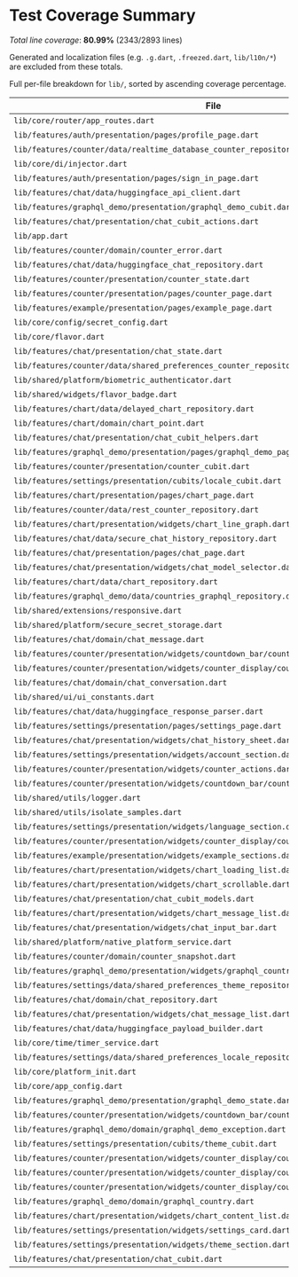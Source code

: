 # Test Coverage Summary
*Total line coverage*: **80.99%** (2343/2893 lines)

Generated and localization files (e.g. `.g.dart`, `.freezed.dart`, `lib/l10n/*`) are excluded from these totals.

Full per-file breakdown for `lib/`, sorted by ascending coverage percentage.

| File | Coverage | Covered/Total |
| --- | ---: | ---: |
| `lib/core/router/app_routes.dart` | 0.00% | 0/1 |
| `lib/features/auth/presentation/pages/profile_page.dart` | 14.29% | 1/7 |
| `lib/features/counter/data/realtime_database_counter_repository.dart` | 28.95% | 22/76 |
| `lib/core/di/injector.dart` | 48.98% | 24/49 |
| `lib/features/auth/presentation/pages/sign_in_page.dart` | 54.14% | 72/133 |
| `lib/features/chat/data/huggingface_api_client.dart` | 55.36% | 31/56 |
| `lib/features/graphql_demo/presentation/graphql_demo_cubit.dart` | 55.56% | 30/54 |
| `lib/features/chat/presentation/chat_cubit_actions.dart` | 56.00% | 84/150 |
| `lib/app.dart` | 61.84% | 47/76 |
| `lib/features/counter/domain/counter_error.dart` | 62.50% | 10/16 |
| `lib/features/chat/data/huggingface_chat_repository.dart` | 65.38% | 17/26 |
| `lib/features/counter/presentation/counter_state.dart` | 66.67% | 4/6 |
| `lib/features/counter/presentation/pages/counter_page.dart` | 72.12% | 75/104 |
| `lib/features/example/presentation/pages/example_page.dart` | 74.19% | 92/124 |
| `lib/core/config/secret_config.dart` | 76.25% | 61/80 |
| `lib/core/flavor.dart` | 76.92% | 20/26 |
| `lib/features/chat/presentation/chat_state.dart` | 77.78% | 7/9 |
| `lib/features/counter/data/shared_preferences_counter_repository.dart` | 78.57% | 22/28 |
| `lib/shared/platform/biometric_authenticator.dart` | 78.57% | 11/14 |
| `lib/shared/widgets/flavor_badge.dart` | 78.95% | 15/19 |
| `lib/features/chart/data/delayed_chart_repository.dart` | 80.00% | 4/5 |
| `lib/features/chart/domain/chart_point.dart` | 81.82% | 9/11 |
| `lib/features/chat/presentation/chat_cubit_helpers.dart` | 82.00% | 41/50 |
| `lib/features/graphql_demo/presentation/pages/graphql_demo_page.dart` | 82.93% | 68/82 |
| `lib/features/counter/presentation/counter_cubit.dart` | 83.19% | 99/119 |
| `lib/features/settings/presentation/cubits/locale_cubit.dart` | 83.33% | 10/12 |
| `lib/features/chart/presentation/pages/chart_page.dart` | 84.38% | 27/32 |
| `lib/features/counter/data/rest_counter_repository.dart` | 84.95% | 79/93 |
| `lib/features/chart/presentation/widgets/chart_line_graph.dart` | 86.11% | 31/36 |
| `lib/features/chat/data/secure_chat_history_repository.dart` | 86.96% | 20/23 |
| `lib/features/chat/presentation/pages/chat_page.dart` | 87.14% | 61/70 |
| `lib/features/chat/presentation/widgets/chat_model_selector.dart` | 87.50% | 28/32 |
| `lib/features/chart/data/chart_repository.dart` | 88.10% | 37/42 |
| `lib/features/graphql_demo/data/countries_graphql_repository.dart` | 89.47% | 51/57 |
| `lib/shared/extensions/responsive.dart` | 89.66% | 26/29 |
| `lib/shared/platform/secure_secret_storage.dart` | 89.66% | 26/29 |
| `lib/features/chat/domain/chat_message.dart` | 90.00% | 9/10 |
| `lib/features/counter/presentation/widgets/countdown_bar/countdown_bar.dart` | 91.30% | 21/23 |
| `lib/features/counter/presentation/widgets/counter_display/counter_display.dart` | 91.67% | 33/36 |
| `lib/features/chat/domain/chat_conversation.dart` | 92.86% | 39/42 |
| `lib/shared/ui/ui_constants.dart` | 93.10% | 27/29 |
| `lib/features/chat/data/huggingface_response_parser.dart` | 93.18% | 41/44 |
| `lib/features/settings/presentation/pages/settings_page.dart` | 93.33% | 14/15 |
| `lib/features/chat/presentation/widgets/chat_history_sheet.dart` | 93.48% | 129/138 |
| `lib/features/settings/presentation/widgets/account_section.dart` | 93.94% | 62/66 |
| `lib/features/counter/presentation/widgets/counter_actions.dart` | 95.45% | 21/22 |
| `lib/features/counter/presentation/widgets/countdown_bar/countdown_bar_content.dart` | 95.45% | 42/44 |
| `lib/shared/utils/logger.dart` | 95.65% | 22/23 |
| `lib/shared/utils/isolate_samples.dart` | 96.43% | 27/28 |
| `lib/features/settings/presentation/widgets/language_section.dart` | 96.55% | 28/29 |
| `lib/features/counter/presentation/widgets/counter_display/counter_display_card.dart` | 97.06% | 33/34 |
| `lib/features/example/presentation/widgets/example_sections.dart` | 98.65% | 73/74 |
| `lib/features/chart/presentation/widgets/chart_loading_list.dart` | 100.00% | 18/18 |
| `lib/features/chart/presentation/widgets/chart_scrollable.dart` | 100.00% | 5/5 |
| `lib/features/chat/presentation/chat_cubit_models.dart` | 100.00% | 18/18 |
| `lib/features/chart/presentation/widgets/chart_message_list.dart` | 100.00% | 7/7 |
| `lib/features/chat/presentation/widgets/chat_input_bar.dart` | 100.00% | 23/23 |
| `lib/shared/platform/native_platform_service.dart` | 100.00% | 28/28 |
| `lib/features/counter/domain/counter_snapshot.dart` | 100.00% | 2/2 |
| `lib/features/graphql_demo/presentation/widgets/graphql_country_card.dart` | 100.00% | 31/31 |
| `lib/features/settings/data/shared_preferences_theme_repository.dart` | 100.00% | 16/16 |
| `lib/features/chat/domain/chat_repository.dart` | 100.00% | 4/4 |
| `lib/features/chat/presentation/widgets/chat_message_list.dart` | 100.00% | 52/52 |
| `lib/features/chat/data/huggingface_payload_builder.dart` | 100.00% | 16/16 |
| `lib/core/time/timer_service.dart` | 100.00% | 6/6 |
| `lib/features/settings/data/shared_preferences_locale_repository.dart` | 100.00% | 19/19 |
| `lib/core/platform_init.dart` | 100.00% | 8/8 |
| `lib/core/app_config.dart` | 100.00% | 32/32 |
| `lib/features/graphql_demo/presentation/graphql_demo_state.dart` | 100.00% | 5/5 |
| `lib/features/counter/presentation/widgets/countdown_bar/countdown_status.dart` | 100.00% | 26/26 |
| `lib/features/graphql_demo/domain/graphql_demo_exception.dart` | 100.00% | 3/3 |
| `lib/features/settings/presentation/cubits/theme_cubit.dart` | 100.00% | 15/15 |
| `lib/features/counter/presentation/widgets/counter_display/counter_last_changed_text.dart` | 100.00% | 9/9 |
| `lib/features/counter/presentation/widgets/counter_display/counter_status_chip.dart` | 100.00% | 32/32 |
| `lib/features/counter/presentation/widgets/counter_display/counter_value_text.dart` | 100.00% | 12/12 |
| `lib/features/graphql_demo/domain/graphql_country.dart` | 100.00% | 4/4 |
| `lib/features/chart/presentation/widgets/chart_content_list.dart` | 100.00% | 19/19 |
| `lib/features/settings/presentation/widgets/settings_card.dart` | 100.00% | 22/22 |
| `lib/features/settings/presentation/widgets/theme_section.dart` | 100.00% | 17/17 |
| `lib/features/chat/presentation/chat_cubit.dart` | 100.00% | 11/11 |
